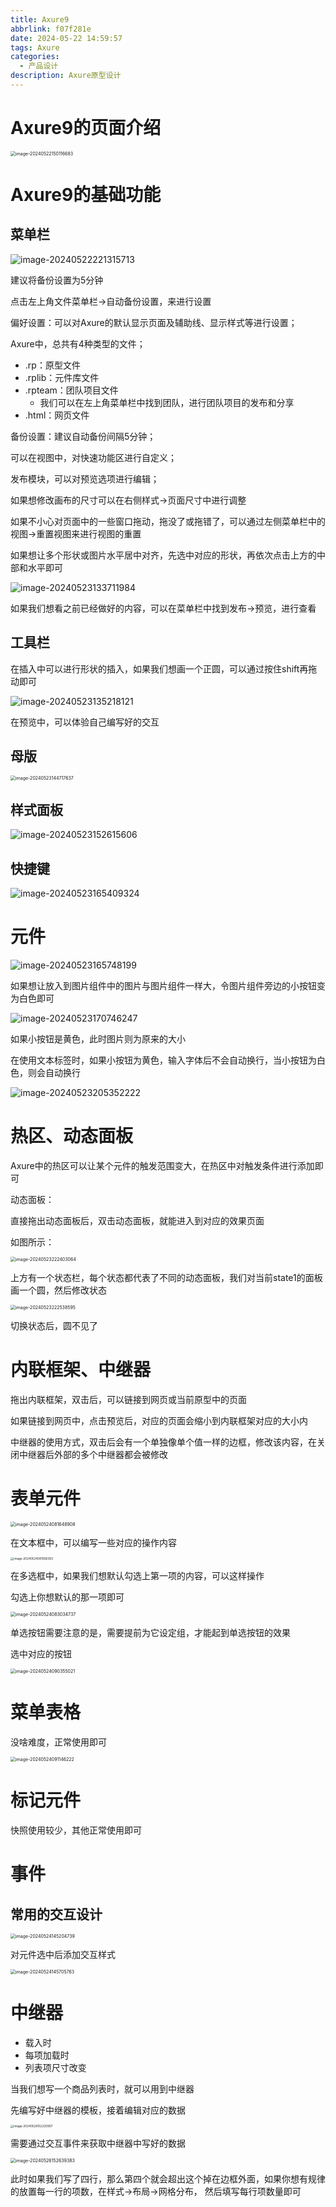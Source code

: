 ```yaml
---
title: Axure9
abbrlink: f07f281e
date: 2024-05-22 14:59:57
tags: Axure
categories:
  - 产品设计
description: Axure原型设计
---
```


# Axure9的页面介绍

<img src="https://s2.loli.net/2024/05/22/Td8Jc7plehxNE4b.png" alt="image-20240522150116683" style="zoom:50%;" />

# Axure9的基础功能

## 菜单栏

![image-20240522221315713](https://s2.loli.net/2024/05/22/8yipHZgRPQ1Eqnj.png)

建议将备份设置为5分钟

点击左上角文件菜单栏->自动备份设置，来进行设置

偏好设置：可以对Axure的默认显示页面及辅助线、显示样式等进行设置；



Axure中，总共有4种类型的文件；

- .rp：原型文件
- .rplib：元件库文件
- .rpteam：团队项目文件
	- 我们可以在左上角菜单栏中找到团队，进行团队项目的发布和分享
- .html：网页文件



备份设置：建议自动备份间隔5分钟；

可以在视图中，对快速功能区进行自定义；

发布模块，可以对预览选项进行编辑；



如果想修改画布的尺寸可以在右侧样式->页面尺寸中进行调整

如果不小心对页面中的一些窗口拖动，拖没了或拖错了，可以通过左侧菜单栏中的视图->重置视图来进行视图的重置



如果想让多个形状或图片水平居中对齐，先选中对应的形状，再依次点击上方的中部和水平即可

![image-20240523133711984](https://s2.loli.net/2024/05/23/AlYGu69ZxNPekqt.png)



如果我们想看之前已经做好的内容，可以在菜单栏中找到发布->预览，进行查看

## 工具栏

在插入中可以进行形状的插入，如果我们想画一个正圆，可以通过按住shift再拖动即可

![image-20240523135218121](https://s2.loli.net/2024/05/23/ydDxGNL5hT26C7E.png)

在预览中，可以体验自己编写好的交互

## 母版

<img src="https://s2.loli.net/2024/05/23/b8G4yzHOXcTChiK.png" alt="image-20240523144717637" style="zoom:50%;" />

## 样式面板

![image-20240523152615606](https://s2.loli.net/2024/05/23/2GBvyxXj5InMHVE.png)

## 快捷键

![image-20240523165409324](https://s2.loli.net/2024/05/23/QXdbLBtaqs1p7xS.png)

# 元件

![image-20240523165748199](https://s2.loli.net/2024/05/23/OkRUw4xr2B7Nv3d.png)

如果想让放入到图片组件中的图片与图片组件一样大，令图片组件旁边的小按钮变为白色即可

![image-20240523170746247](https://s2.loli.net/2024/05/23/v2TY8ItC39PDduF.png)

如果小按钮是黄色，此时图片则为原来的大小



在使用文本标签时，如果小按钮为黄色，输入字体后不会自动换行，当小按钮为白色，则会自动换行

![image-20240523205352222](https://s2.loli.net/2024/05/23/Za5OnGheYCgqj9s.png)



# 热区、动态面板

Axure中的热区可以让某个元件的触发范围变大，在热区中对触发条件进行添加即可



动态面板：

直接拖出动态面板后，双击动态面板，就能进入到对应的效果页面

如图所示：

<img src="https://s2.loli.net/2024/05/23/MjSGx1IuoZTWBJX.png" alt="image-20240523222403064" style="zoom:50%;" />

上方有一个状态栏，每个状态都代表了不同的动态面板，我们对当前state1的面板画一个圆，然后修改状态

<img src="https://s2.loli.net/2024/05/23/knmOY5KM2UXZiTa.png" alt="image-20240523222538595" style="zoom:50%;" />

切换状态后，圆不见了

# 内联框架、中继器

拖出内联框架，双击后，可以链接到网页或当前原型中的页面

如果链接到网页中，点击预览后，对应的页面会缩小到内联框架对应的大小内



中继器的使用方式，双击后会有一个单独像单个值一样的边框，修改该内容，在关闭中继器后外部的多个中继器都会被修改

# 表单元件

<img src="https://s2.loli.net/2024/05/24/oj2Kn6OxDIU9lCH.png" alt="image-20240524081648908" style="zoom:50%;" />

在文本框中，可以编写一些对应的操作内容

<img src="https://s2.loli.net/2024/05/24/LHsSIgEeCWVXGbO.png" alt="image-20240524081936393" style="zoom: 33%;" />

在多选框中，如果我们想默认勾选上第一项的内容，可以这样操作

勾选上你想默认的那一项即可

<img src="https://s2.loli.net/2024/05/24/jWciaOqX4INkCRu.png" alt="image-20240524083034737" style="zoom:50%;" />

单选按钮需要注意的是，需要提前为它设定组，才能起到单选按钮的效果

选中对应的按钮

<img src="https://s2.loli.net/2024/05/24/FIfXL7T2PUubOxp.png" alt="image-20240524090355021" style="zoom:50%;" />

# 菜单表格

没啥难度，正常使用即可

<img src="https://s2.loli.net/2024/05/24/m8I5Z6tjGzKJHae.png" alt="image-20240524091146222" style="zoom:50%;" />

# 标记元件

快照使用较少，其他正常使用即可

# 事件

## 常用的交互设计

<img src="https://s2.loli.net/2024/05/24/QvNK5gTd2wqI7jW.png" alt="image-20240524145204739" style="zoom:50%;" />

对元件选中后添加交互样式

<img src="https://s2.loli.net/2024/05/25/KTnzcyXHgFs9xkw.png" alt="image-20240524145705763" style="zoom:50%;" />

# 中继器

- 载入时
- 每项加载时
- 列表项尺寸改变

当我们想写一个商品列表时，就可以用到中继器

先编写好中继器的模板，接着编辑对应的数据

<img src="https://s2.loli.net/2024/05/26/ZY28wqIRdyKEHsg.png" alt="image-20240526152220907" style="zoom: 33%;" />

需要通过交互事件来获取中继器中写好的数据

<img src="https://s2.loli.net/2024/05/26/jwWuHBaXdZxyGRA.png" alt="image-20240526152639383" style="zoom: 50%;" />

此时如果我们写了四行，那么第四个就会超出这个掉在边框外面，如果你想有规律的放置每一行的项数，在样式->布局->网格分布， 然后填写每行项数量即可

